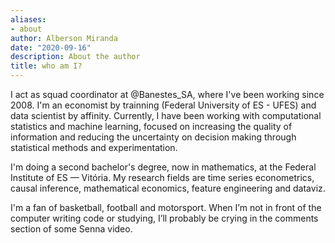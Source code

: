 ```yaml
---
aliases:
- about
author: Alberson Miranda
date: "2020-09-16"
description: About the author
title: who am I?
---
```


I act as squad coordinator at \@Banestes_SA, where I've been working since 2008. I'm an economist by trainning (Federal University of ES - UFES) and data scientist by affinity. Currently, I have been working with computational statistics and machine learning, focused on increasing the quality of information and reducing the uncertainty on decision making through statistical methods and experimentation.

I'm doing a second bachelor's degree, now in mathematics, at the Federal Institute of ES — Vitória. My research fields are time series econometrics, causal inference, mathematical economics, feature engineering and dataviz.

I'm a fan of basketball, football and motorsport. When I’m not in front of the computer writing code or studying, I’ll probably be crying in the comments section of some Senna video. 
